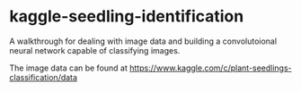 # kaggle-seedling-identification

A walkthrough for dealing with image data and building a convolutoional neural network capable of classifying images.

The image data can be found at https://www.kaggle.com/c/plant-seedlings-classification/data
